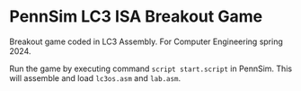 # PennSim LC3 ISA Breakout Game

Breakout game coded in LC3 Assembly. For Computer Engineering spring 2024.

Run the game by executing command `script start.script` in PennSim. This will assemble and load `lc3os.asm` and `lab.asm`.
